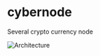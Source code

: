# cybernode
Several crypto currency node

![Architecture](https://raw.githubusercontent.com/cyberFund/cybernode/master/cybernode.svg)
